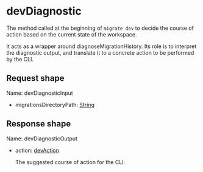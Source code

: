 # devDiagnostic

The method called at the beginning of `migrate dev` to decide the course of
action based on the current state of the workspace.

It acts as a wrapper around diagnoseMigrationHistory. Its role is to interpret the diagnostic
output, and translate it to a concrete action to be performed by the CLI.



## Request shape

Name: devDiagnosticInput

- migrationsDirectoryPath: [String](../shapes/String.md)



## Response shape

Name: devDiagnosticOutput

- action: [devAction](../shapes/devAction.md)

  The suggested course of action for the CLI.


